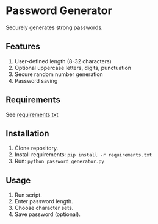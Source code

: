 # Password Generator

Securely generates strong passwords.

## Features

1. User-defined length (8-32 characters)
2. Optional uppercase letters, digits, punctuation
3. Secure random number generation
4. Password saving

## Requirements

See [requirements.txt](requirements.txt)

## Installation

1. Clone repository.
2. Install requirements: `pip install -r requirements.txt`
3. Run: `python password_generator.py`

## Usage

1. Run script.
2. Enter password length.
3. Choose character sets.
4. Save password (optional).
